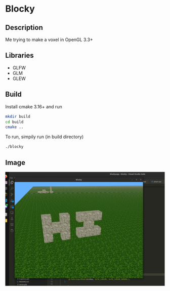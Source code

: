 # Blocky



## Description
Me trying to make a voxel in OpenGL 3.3+

## Libraries
- GLFW
- GLM
- GLEW

## Build
Install cmake 3.16+ and run
```bash
mkdir build
cd build
cmake ..
```

To run, simpily run (in build directory)
```bash
./blocky
```

## Image
![Demo image of blocky](https://github.com/JudgeGlass/Blocky_DEV/blob/main/resources/demo.png?raw=true)
